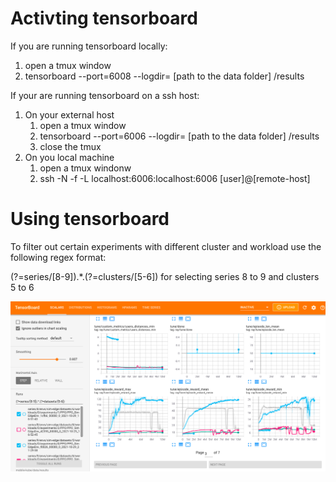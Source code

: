 # Activting tensorboard

If you are running tensorboard locally:

1. open a tmux window
2. tensorboard --port=6008 --logdir= [path to the data folder] /results

If your are running tensorboard on a ssh host:

1. On your external host
   1. open a tmux window
   2. tensorboard --port=6006 --logdir= [path to the data folder] /results
   3. close the tmux
2. On you local machine
   1. open a tmux windonw
   2. ssh -N -f -L localhost:6006:localhost:6006 [user]@[remote-host]


# Using tensorboard

To filter out certain experiments with different cluster and workload use the following regex format:

(?=series/[8-9]).*.(?=clusters/[5-6]) for selecting series 8 to 9 and clusters 5 to 6

![dddddd](../images/tensorboard-regex.png)


